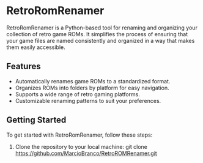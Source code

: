 # RetroRomRenamer

RetroRomRenamer is a Python-based tool for renaming and organizing your collection of retro game ROMs. It simplifies the process of ensuring that your game files are named consistently and organized in a way that makes them easily accessible.

## Features

- Automatically renames game ROMs to a standardized format.
- Organizes ROMs into folders by platform for easy navigation.
- Supports a wide range of retro gaming platforms.
- Customizable renaming patterns to suit your preferences.

## Getting Started

To get started with RetroRomRenamer, follow these steps:

1. Clone the repository to your local machine:
   git clone https://github.com/MarcioBranco/RetroROMRenamer.git
